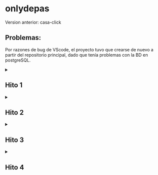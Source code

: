 # onlydepas

Version anterior: casa-click

## Problemas:
Por razones de bug de VScode, el proyecto tuvo que crearse de nuevo a partir del repositorio principal, dado que tenía problemas con la BD en postgreSQL.

<details>
<summary>

## Hito 1

</summary>

### Ambiente de desarrollo:

![hito 1 Ambiente de desarrollo](https://github.com/Bar011/casa-click/assets/65033110/a7d626b0-d3f9-4a4b-a56e-89478621995f)

### Representacion del modelo relacional de los datos

![casa-click drawio](https://github.com/Bar011/casa-click/assets/65033110/3f8b280e-b34b-4aab-aa86-318bf0131a75)

![hito 1 modelos parte 1](https://github.com/Bar011/casa-click/assets/65033110/c7931800-dc1c-4509-9bba-bf472e43c2cb)

![hito 1 modelos parte 2](https://github.com/Bar011/casa-click/assets/65033110/f834d8f8-968e-42b7-b35d-554f8c55d3f4)

### conexión a la base de datos:

![hito 1 conexion BD](https://github.com/Bar011/casa-click/assets/65033110/1948dbca-dd9c-4bcd-9372-1224c18550df)

### Manipulación de datos:

Obtener inmuebles:

![hito 1 obtener inmuebles](https://github.com/Bar011/casa-click/assets/65033110/757c0d15-f4bc-4104-9581-a89418c55d15)

![Hito 1 inmuebles en la BD](https://github.com/Bar011/casa-click/assets/65033110/c5bbb81f-7b4b-4c04-a7e8-f996d7cbce71)

Crear inmueble: 

![Hito 1 crear inmueble de prueba](https://github.com/Bar011/casa-click/assets/65033110/42b56760-297d-4562-9963-872d9a99ca0d)

![hito 1 inmueble de prueba creado](https://github.com/Bar011/casa-click/assets/65033110/95497dc4-9cb6-45c4-bbee-91ec3bd7a0f5)

![Hito 1 inmueble creado en la BD](https://github.com/Bar011/casa-click/assets/65033110/9a713f63-00c5-4999-a85e-ad0f1566badd)

Actualizar descripción del inmueble:

![hito 1 actualizacion descr casa 2 en DB](https://github.com/Bar011/casa-click/assets/65033110/0e552601-1a38-480c-8f7b-785742a55613)

![hito 1 actualizacion descripcion  casa hito 2](https://github.com/Bar011/casa-click/assets/65033110/410c5dda-f377-4f2d-9421-a5faaec86ecf)

Eliminar inmueble: 

![hito 1 elimincacion inmueble](https://github.com/Bar011/casa-click/assets/65033110/4d565043-7884-4b43-a317-e5b5bf6de8bd)

![eliminacion casa prueba 2 en BD](https://github.com/Bar011/casa-click/assets/65033110/63ed9c82-6a52-4186-8c0c-d3acd02cb1de)

</details>

<details>
<summary>

## Hito 2

</summary>

### Población de la base de datos con el comando "loaddata" : 

![hito 2 cargar datos](https://github.com/Bar011/casa-click/assets/65033110/6296f266-8b74-4686-9f70-b273372dbc1c)

### Script que genera un listado de inmuebles por comuna :

Script: 

![hito 2 consultar comunas y generar texto](https://github.com/Bar011/casa-click/assets/65033110/4a6c47b1-c2dd-4d08-acb9-9ad7373b0685)

Archivo creado:

![hito 2 archivo creado comunas exitosamente](https://github.com/Bar011/casa-click/assets/65033110/a0bba696-0534-490a-97d6-790bc3d9a5fb)

### Script que genera un listado de inmuebles por regiones:

Script: 

![hito 2 consultar regiones y generar texto](https://github.com/Bar011/casa-click/assets/65033110/0075e722-5c50-4624-9b8a-88a963d510b0)

Archivo creado:

![hito 2 archivo regiones creado exitosamente](https://github.com/Bar011/casa-click/assets/65033110/6ab99184-2930-42bb-ae97-0e2d696ffc6c)

</details>

<details>
<summary>

## Hito 3

</summary>

### Generar vista de login de usuarios: 

![Hito 3 vista login de la página](https://github.com/Bar011/casa-click/assets/65033110/fb91152d-af85-4706-988d-f42382c0c6fa)

### Generar vista de registro de usuarios: 

![hito 3 Vista registro de usuarios](https://github.com/Bar011/casa-click/assets/65033110/a7dac49a-e9a4-4590-9a47-3cca41f2b54f)

### Redireccionamientos de URL'S: 

![hito 3 redireccionamiento de las url](https://github.com/Bar011/casa-click/assets/65033110/f0dc127c-c2c8-4195-bb03-5b392ed116d6)

### Despliegue de datos del usuario:

![hito 3 desplegar datos usuario](https://github.com/Bar011/casa-click/assets/65033110/ef11546f-0d30-480a-abf0-0e377061a844)

### Agregar a la página personal del usuario la posibilidad de actualizar sus datos: 

Página inicial con los datos a actualizar:
![hito 3 perfil del usuario -actualizar datos](https://github.com/Bar011/casa-click/assets/65033110/8dcf3dea-dd15-4a99-8172-b95f9f353f1a)

Función implementada: 

![hito 3 funcion actualizar usuario](https://github.com/Bar011/casa-click/assets/65033110/04e920b6-6e84-4294-973f-2acd0e0b4ead)

Datos actualizados en la BD: 
![hito 3 datos actualizados BD](https://github.com/Bar011/casa-click/assets/65033110/c4a58cac-2a67-4d59-aafc-7aa80c22ecf8)

</details>

<details>
<summary>

## Hito 4

</summary>

### Crear página web básica donde arrendadores puedan agregar nuevos inmuebles:

Rutas para las  vistas de las nuevas viviendas: 

![hito 4 rutas en url](https://github.com/Bar011/casa-click/assets/65033110/3b898be0-46b7-4527-856d-fbca40111018)

Generar el objeto formulario, en este caso inmuebles: 

![hito 4 objeto formulario inmueble](https://github.com/Bar011/casa-click/assets/65033110/a700719b-a674-4413-98e0-c5eb8acb3e25)

Generar la función para guardar el objeto inmueble: 

![hito 4 funcion crear inmueble](https://github.com/Bar011/casa-click/assets/65033110/750bc58b-21ee-45c9-a3d1-f0c8476d2d12)

Vistas de la página web: 

![hito 4 vista de ingreso alta inmueble](https://github.com/Bar011/casa-click/assets/65033110/7116c987-4572-4937-aa8a-fbb9e82cac39)

### Crear página web básica donde arrendadores puedan actualizar/borrar un inmueble
existente

Rutas para la vista para actualizar las viviendas por usuario:

![hito 4 rutas en url](https://github.com/Bar011/casa-click/assets/65033110/3b898be0-46b7-4527-856d-fbca40111018)

Generar el objeto de formulario en base a él modelo definido:

Nota: es el mismo que en la implementación del requerimiento anterior. 

![hito 4 objeto formulario inmueble](https://github.com/Bar011/casa-click/assets/65033110/a700719b-a674-4413-98e0-c5eb8acb3e25)

Agregar la función para actualizar el objeto:

![hito 4 funciones eliminar y actualizar inmueble](https://github.com/Bar011/casa-click/assets/65033110/81c2df67-8a74-41b8-a1e5-dd051bed9bc7)

Vistas de la página web:

Actualizar inmueble:
![hito 4 editar inmueble](https://github.com/Bar011/casa-click/assets/65033110/c3a35f7b-e39f-46ea-86a4-2cc1a43066b7)

Eliminar inmueble:
![hito 4 eliminar inmueble](https://github.com/Bar011/casa-click/assets/65033110/5742d8dc-32bd-47d9-9b3d-d3afef8c398d)

### Crear una página web básica donde los arrendatarios puedan visualizar la oferta disponible:

Generar las rutas para ver las viviendas: 

![hito 4 rutas en url](https://github.com/Bar011/casa-click/assets/65033110/3b898be0-46b7-4527-856d-fbca40111018)

Generar la vista y el controlador que permita enlistar las viviendas por Región y comuna: 

Dashboard arrendatario: 

![hito 4 dashboard vista arrendatario](https://github.com/Bar011/casa-click/assets/65033110/4a993781-5cea-4a25-bfd5-c9a42a46b856)

Solicitudes de arriendo:

![hito 4 dashboard vista arrendatario solicitudes de arriendo](https://github.com/Bar011/casa-click/assets/65033110/9e702b12-9323-4326-800a-ec3638aad51d)

Detalle de los inmuebles a consultar: 

Vista usuario de tipo "Arrendador":

![hito 4 vista detalle del inmueble](https://github.com/Bar011/casa-click/assets/65033110/18d1f661-b0a7-4edc-9b66-0a58a3e5f08f)

Vista usuario de tipo "Arrendatario": 

![hito 4 vista de detalle inmueble arrendatario](https://github.com/Bar011/casa-click/assets/65033110/eea93e6c-64a6-44bc-8a46-df0f679fdfe2)

Función implementada:

![hito 4 dashboard arrendatario funcion](https://github.com/Bar011/casa-click/assets/65033110/5b4d1c57-f71a-46cb-9e8a-a17ae504a9b6)

</details>

